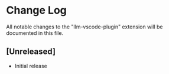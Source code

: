 # Change Log

All notable changes to the "llm-vscode-plugin" extension will be documented in this file.

<!-- Check [Keep a Changelog](http://keepachangelog.com/) for recommendations on how to structure this file. -->

## [Unreleased]

- Initial release
